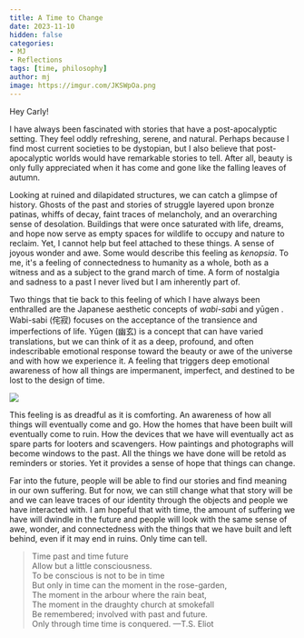 ```yaml
---
title: A Time to Change
date: 2023-11-10
hidden: false
categories:
- MJ
- Reflections
tags: [time, philosophy]
author: mj
image: https://imgur.com/JKSWpOa.png
---
```

Hey Carly!

I have always been fascinated with stories that have a post-apocalyptic setting. They feel oddly refreshing, serene, and natural. Perhaps because I find most current societies to be dystopian, but I also believe that post-apocalyptic worlds would have remarkable stories to tell. After all, beauty is only fully appreciated when it has come and gone like the falling leaves of autumn.

Looking at ruined and dilapidated structures, we can catch a glimpse of history. Ghosts of the past and stories of struggle layered upon bronze patinas, whiffs of decay, faint traces of melancholy, and an overarching sense of desolation. Buildings that were once saturated with life, dreams, and hope now serve as empty spaces for wildlife to occupy and nature to reclaim. Yet, I cannot help but feel attached to these things. A sense of joyous wonder and awe. Some would describe this feeling as *kenopsia*. To me, it's a feeling of connectedness to humanity as a whole, both as a witness and as a subject to the grand march of time. A form of nostalgia and sadness to a past I never lived but I am inherently part of.

Two things that tie back to this feeling of which I have always been enthralled are the Japanese aesthetic concepts of *wabi-sab*i and yūgen . Wabi-sabi (侘寂) focuses on the acceptance of the transience and imperfections of life. Yūgen (幽玄) is a concept that can have varied translations, but we can think of it as a deep, profound, and often indescribable emotional response toward the beauty or awe of the universe and with how we experience it. A feeling that triggers deep emotional awareness of how all things are impermanent, imperfect, and destined to be lost to the design of time.

<img src="https://imgur.com/nET3b7F.png">
<p> </p>
This feeling is as dreadful as it is comforting. An awareness of how all things will eventually come and go. How the homes that have been built will eventually come to ruin. How the devices that we have will eventually act as spare parts for looters and scavengers. How paintings and photographs will become windows to the past. All the things we have done will be retold as reminders or stories. Yet it provides a sense of hope that things can change. 

<p></p>
Far into the future, people will be able to find our stories and find meaning in our own suffering. But for now, we can still change what that story will be and we can leave traces of our identity through the objects and people we have interacted with. I am hopeful that with time, the amount of suffering we have will dwindle in the future and people will look with the same sense of awe, wonder, and connectedness with the things that we have built and left behind, even if it may end in ruins. Only time can tell.

<p></p>

> Time past and time future  
Allow but a little consciousness.  
To be conscious is not to be in time  
But only in time can the moment in the rose-garden,  
The moment in the arbour where the rain beat,  
The moment in the draughty church at smokefall  
Be remembered; involved with past and future.  
Only through time time is conquered.
—T.S. Eliot


